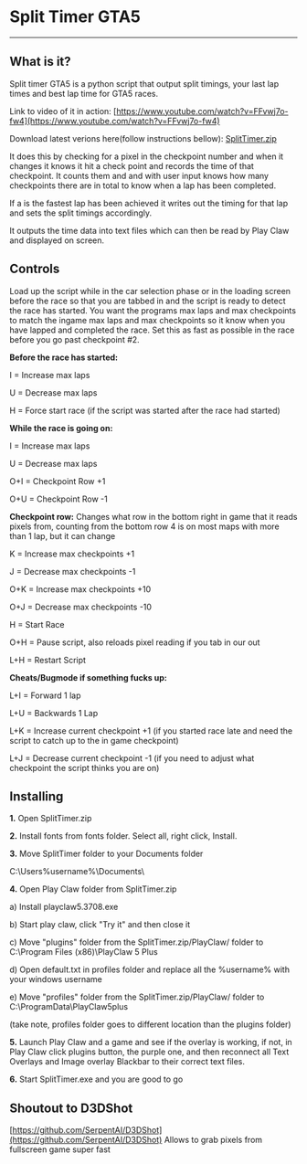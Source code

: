 # Split Timer GTA5
---
## What is it?
Split timer GTA5 is a python script that output split timings, your last lap times and best lap time for GTA5 races. 

Link to video of it in action: [https://www.youtube.com/watch?v=FFvwj7o-fw4](https://www.youtube.com/watch?v=FFvwj7o-fw4)

Download latest verions here(follow instructions bellow): [SplitTimer.zip](https://drive.google.com/u/0/uc?export=download&id=1PghXbmV3eSt5vVFN0ZCdl-KXdKVZZJVV)


It does this by checking for a pixel in the checkpoint number and when it changes it knows it hit a check point and records the time of that checkpoint. It counts them and and with user input knows how many checkpoints there are in total to know when a lap has been completed. 

If a is the fastest lap has been achieved it writes out the timing for that lap and sets the split timings accordingly. 

It outputs the time data into text files which can then be read by Play Claw and displayed on screen.

## Controls

Load up the script while in the car selection phase or in the loading screen before the race so that you are tabbed in and the script is ready to detect the race has started.
You want the programs max laps and max checkpoints to match the ingame max laps and max checkpoints so it know when you have lapped and completed the race. Set this as fast as possible in the race before you go past checkpoint #2.

**Before the race has started:**

I = Increase max laps

U = Decrease max laps

H = Force start race (if the script was started after the race had started)

**While the race is going on:**

I = Increase max laps

U = Decrease max laps

O+I = Checkpoint Row +1

O+U = Checkpoint Row -1

**Checkpoint row:**
Changes what row in the bottom right in game that it reads pixels from, counting from the bottom row 4 is on most maps with more than 1 lap, but it can change

K = Increase max checkpoints +1

J = Decrease max checkpoints -1

O+K = Increase max checkpoints +10

O+J = Decrease max checkpoints -10

H = Start Race

O+H = Pause script, also reloads pixel reading if you tab in our out

L+H = Restart Script

**Cheats/Bugmode if something fucks up:**

L+I = Forward 1 lap

L+U = Backwards 1 Lap

L+K = Increase current checkpoint +1 (if you started race late and need the script to catch up to the in game checkpoint)

L+J = Decrease current checkpoint -1 (if you need to adjust what checkpoint the script thinks you are on)

## Installing

**1.** Open SplitTimer.zip

**2.** Install fonts from fonts folder. Select all, right click, Install.

**3.** Move SplitTimer folder to your Documents folder

C:\Users\%username%\Documents\

**4.** Open Play Claw folder from SplitTimer.zip

a) Install playclaw5.3708.exe

b) Start play claw, click "Try it" and then close it

c) Move "plugins" folder from the SplitTimer.zip/PlayClaw/ folder to
C:\Program Files (x86)\PlayClaw 5 Plus

d) Open default.txt in profiles folder and replace all the %username% with your windows username

e) Move "profiles" folder from the SplitTimer.zip/PlayClaw/ folder to C:\ProgramData\PlayClaw5plus

(take note, profiles folder goes to different location than the plugins folder)

**5.** Launch Play Claw and a game and see if the overlay is working, if not, in Play Claw click plugins button, the purple one, and then reconnect all Text Overlays and Image overlay Blackbar to their correct text files. 

**6.** Start SplitTimer.exe and you are good to go

## Shoutout to D3DShot

[https://github.com/SerpentAI/D3DShot](https://github.com/SerpentAI/D3DShot)
Allows to grab pixels from fullscreen game super fast


